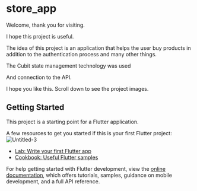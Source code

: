 # store_app

Welcome, thank you for visiting.

I hope this project is useful.

The idea of ​​this project is an application that helps the user buy products in addition to the authentication process and many other things.

The Cubit state management technology was used

And connection to the API.

I hope you like this. Scroll down to see the project images.
## Getting Started

This project is a starting point for a Flutter application.

A few resources to get you started if this is your first Flutter project:
![Untitled-3](https://github.com/user-attachments/assets/74299ed2-5338-46ae-bf61-485c639d6ebf)

- [Lab: Write your first Flutter app](https://docs.flutter.dev/get-started/codelab)
- [Cookbook: Useful Flutter samples](https://docs.flutter.dev/cookbook)

For help getting started with Flutter development, view the
[online documentation](https://docs.flutter.dev/), which offers tutorials,
samples, guidance on mobile development, and a full API reference.
